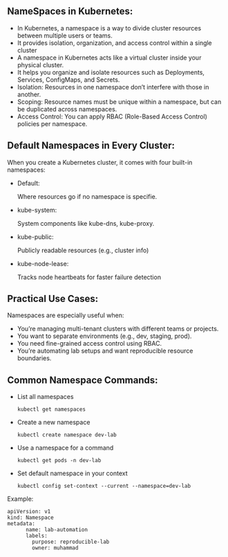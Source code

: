 NameSpaces in Kubernetes:
-------------------------

* In Kubernetes, a namespace is a way to divide cluster resources between multiple users or teams.
* It provides isolation, organization, and access control within a single cluster
* A namespace in Kubernetes acts like a virtual cluster inside your physical cluster. 
* It helps you organize and isolate resources such as Deployments, Services, ConfigMaps, and Secrets.
* Isolation: Resources in one namespace don’t interfere with those in another.
* Scoping: Resource names must be unique within a namespace, but can be duplicated across namespaces.
* Access Control: You can apply RBAC (Role-Based Access Control) policies per namespace.

Default Namespaces in Every Cluster:
------------------------------------

When you create a Kubernetes cluster, it comes with four built-in namespaces:

* Default:

    Where resources go if no namespace is specifie.

* kube-system:
     
    System components like kube-dns, kube-proxy.

* kube-public:
   
   Publicly readable resources (e.g., cluster info)

* kube-node-lease:

    Tracks node heartbeats for faster failure detection


Practical Use Cases:
--------------------

Namespaces are especially useful when:

* You’re managing multi-tenant clusters with different teams or projects.
* You want to separate environments (e.g., dev, staging, prod).
* You need fine-grained access control using RBAC.
* You’re automating lab setups and want reproducible resource boundaries.

Common Namespace Commands:
---------------------------

* List all namespaces

      kubectl get namespaces

* Create a new namespace
 
      kubectl create namespace dev-lab

* Use a namespace for a command
   
      kubectl get pods -n dev-lab

* Set default namespace in your context

      kubectl config set-context --current --namespace=dev-lab

Example:
 

	apiVersion: v1
	kind: Namespace
	metadata:
          name: lab-automation
          labels:
            purpose: reproducible-lab
            owner: muhammad
